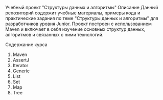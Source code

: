 Учебный проект "Структуры данных и алгоритмы"
Описание
Данный репозиторий содержит учебные материалы, примеры кода и практические задания 
по теме "Структуры данных и алгоритмы" для разработчиков уровня Junior. 
Проект построен с использованием Maven и включает в себя изучение основных структур данных, 
алгоритмов и связанных с ними технологий.

Содержание курса
1. Maven
2. AssertJ
3. Iterator
4. Generic
5. List
6. Set
7. Map
8. Tree 